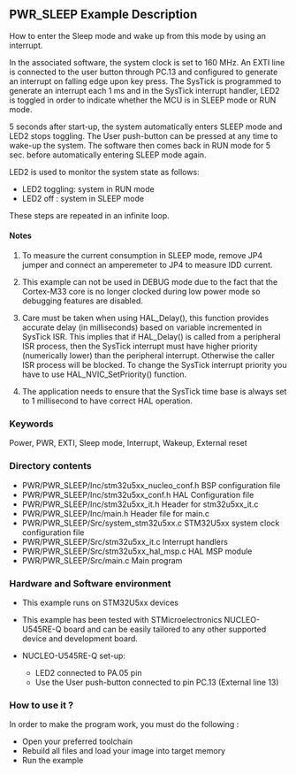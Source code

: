 ## <b>PWR_SLEEP Example Description</b>

How to enter the Sleep mode and wake up from this mode by using an interrupt.

In the associated software, the system clock is set to 160 MHz.
An EXTI line is connected to the user button through PC.13 and configured
to generate an interrupt on falling edge upon key press.
The SysTick is programmed to generate an interrupt each 1 ms and in the SysTick
interrupt handler, LED2 is toggled in order to indicate whether the MCU is in SLEEP mode
or RUN mode.

5 seconds after start-up, the system automatically enters SLEEP mode and
LED2 stops toggling.
The User push-button can be pressed at any time to wake-up the system.
The software then comes back in RUN mode for 5 sec. before automatically entering SLEEP mode again.

LED2 is used to monitor the system state as follows:

 - LED2 toggling: system in RUN mode
 - LED2 off : system in SLEEP mode

These steps are repeated in an infinite loop.

#### <b>Notes</b>

 1. To measure the current consumption in SLEEP mode, remove JP4 jumper
    and connect an amperemeter to JP4 to measure IDD current.

 2. This example can not be used in DEBUG mode due to the fact
    that the Cortex-M33 core is no longer clocked during low power mode
    so debugging features are disabled.

 3. Care must be taken when using HAL_Delay(), this function provides accurate delay (in milliseconds)
    based on variable incremented in SysTick ISR. This implies that if HAL_Delay() is called from
    a peripheral ISR process, then the SysTick interrupt must have higher priority (numerically lower)
    than the peripheral interrupt. Otherwise the caller ISR process will be blocked.
    To change the SysTick interrupt priority you have to use HAL_NVIC_SetPriority() function.

 4. The application needs to ensure that the SysTick time base is always set to 1 millisecond
    to have correct HAL operation.

### <b>Keywords</b>

Power, PWR, EXTI, Sleep mode, Interrupt, Wakeup, External reset

### <b>Directory contents</b>

  - PWR/PWR_SLEEP/Inc/stm32u5xx_nucleo_conf.h     BSP configuration file
  - PWR/PWR_SLEEP/Inc/stm32u5xx_conf.h         HAL Configuration file
  - PWR/PWR_SLEEP/Inc/stm32u5xx_it.h           Header for stm32u5xx_it.c
  - PWR/PWR_SLEEP/Inc/main.h                         Header file for main.c
  - PWR/PWR_SLEEP/Src/system_stm32u5xx.c       STM32U5xx system clock configuration file
  - PWR/PWR_SLEEP/Src/stm32u5xx_it.c           Interrupt handlers
  - PWR/PWR_SLEEP/Src/stm32u5xx_hal_msp.c      HAL MSP module
  - PWR/PWR_SLEEP/Src/main.c                         Main program

### <b>Hardware and Software environment</b>

  - This example runs on STM32U5xx devices

  - This example has been tested with STMicroelectronics NUCLEO-U545RE-Q
    board and can be easily tailored to any other supported device
    and development board.

  - NUCLEO-U545RE-Q set-up:
    - LED2 connected to PA.05 pin
    - Use the User push-button connected to pin PC.13 (External line 13)

### <b>How to use it ?</b>

In order to make the program work, you must do the following :

 - Open your preferred toolchain
 - Rebuild all files and load your image into target memory
 - Run the example

